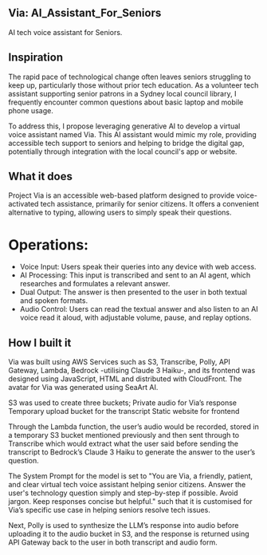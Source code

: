 ## Via: AI_Assistant_For_Seniors
AI tech voice assistant for Seniors.

## Inspiration
The rapid pace of technological change often leaves seniors struggling to keep up, particularly those without prior tech education. As a volunteer tech assistant supporting senior patrons in a Sydney local council library, I frequently encounter common questions about basic laptop and mobile phone usage.

To address this, I propose leveraging generative AI to develop a virtual voice assistant named Via. This AI assistant would mimic my role, providing accessible tech support to seniors and helping to bridge the digital gap, potentially through integration with the local council's app or website.

## What it does
Project Via is an accessible web-based platform designed to provide voice-activated tech assistance, primarily for senior citizens. It offers a convenient alternative to typing, allowing users to simply speak their questions.

# Operations:
- Voice Input: Users speak their queries into any device with web access.
- AI Processing: This input is transcribed and sent to an AI agent, which researches and formulates a relevant answer.
- Dual Output: The answer is then presented to the user in both textual and spoken formats.
- Audio Control: Users can read the textual answer and also listen to an AI voice read it aloud, with adjustable volume, pause, and replay options.

## How I built it
Via was built using AWS Services such as S3, Transcribe, Polly, API Gateway, Lambda, Bedrock -utilising Claude 3 Haiku-, and its frontend was designed using JavaScript, HTML and distributed with CloudFront. The avatar for Via was generated using SeaArt AI.

S3 was used to create three buckets;
Private audio for Via’s response
Temporary upload bucket for the transcript
Static website for frontend

Through the Lambda function, the user’s audio would be recorded, stored in a temporary S3 bucket mentioned previously and then sent through to Transcribe which would extract what the user said before sending the transcript to Bedrock’s Claude 3 Haiku to generate the answer to the user’s question. 

The System Prompt for the model is set to "You are Via, a friendly, patient, and clear virtual tech voice assistant helping senior citizens. Answer the user's technology question simply and step-by-step if possible. Avoid jargon. Keep responses concise but helpful." such that it is customised for Via’s specific use case in helping seniors resolve tech issues.

Next, Polly is used to synthesize the LLM’s response into audio before uploading it to the audio bucket in S3, and the response is returned using API Gateway back to the user in both transcript and audio form.